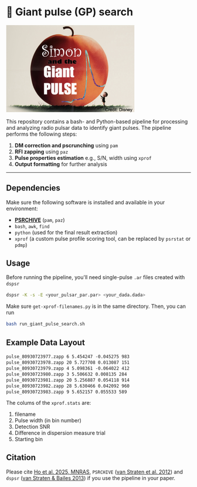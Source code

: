 # 🍑 Giant pulse (GP) search 
<img src="giantpeach.png" alt="giantpeach" width="350">


This repository contains a bash- and Python-based pipeline for processing and analyzing radio pulsar data to identify giant pulses. The pipeline performs the following steps:  

1. **DM correction and pscrunching** using `pam`
2. **RFI zapping** using `paz`
3. **Pulse properties estimation** e.g., S/N, width using `xprof`
4. **Output formatting** for further analysis

---

## Dependencies

Make sure the following software is installed and available in your environment:

- [**PSRCHIVE**](http://psrchive.sourceforge.net/) (`pam`, `paz`)
- `bash`, `awk`, `find`
- `python` (used for the final result extraction)
- `xprof` (a custom pulse profile scoring tool, can be replaced by `psrstat` or `pdmp`)

## Usage
Before running the pipeline, you'll need single-pulse `.ar` files created with `dspsr`  

```bash
dspsr -K -s -E <your_pulsar_par.par> <your_dada.dada>
```

Make sure `get-xprof-filenames.py` is in the same directory. Then, you can run

```bash
bash run_giant_pulse_search.sh
```
## Example Data Layout

```csv
pulse_80930723977.zapp 6 5.454247 -0.045275 983
pulse_80930723978.zapp 20 5.727708 0.013087 151
pulse_80930723979.zapp 4 5.098361 -0.064022 412
pulse_80930723980.zapp 3 5.506632 0.008135 284
pulse_80930723981.zapp 20 5.256887 0.054118 914
pulse_80930723982.zapp 28 5.630466 0.042092 960
pulse_80930723983.zapp 9 5.652157 0.055533 589
```

The colums of the `xprof.stats` are:  

1. filename
2. Pulse width (in bin number)
3. Detection SNR
4. Difference in dispersion measure trial
5. Starting bin


## Citation
Please cite [Ho et al. 2025, MNRAS](https://academic.oup.com/mnras/advance-article/doi/10.1093/mnras/staf995/8168211?utm_source=advanceaccess&utm_campaign=mnras&utm_medium=email&login=false), `PSRCHIVE` ([van Straten et al. 2012](https://ui.adsabs.harvard.edu/abs/2012AR%26T....9..237V/abstract)) and `dspsr` ([van Straten & Bailes 2013](https://www.cambridge.org/core/journals/publications-of-the-astronomical-society-of-australia/article/dspsr-digital-signal-processing-software-for-pulsar-astronomy/187B3FC44A3610F092A337FF6A7CB0A6)) if you use the pipeline in your paper.
